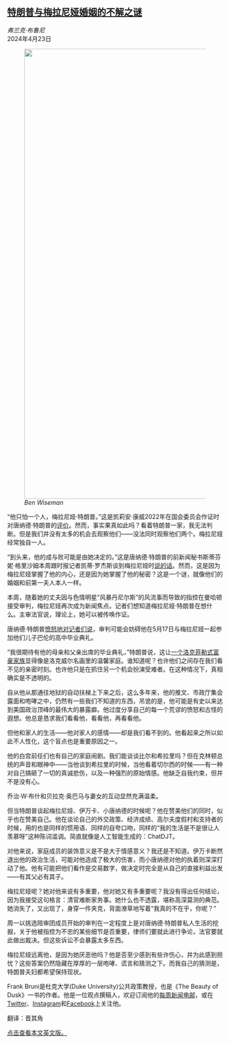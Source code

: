 <!--1713861422000-->
[特朗普与梅拉尼娅婚姻的不解之谜](https://cn.nytimes.com/opinion/20240423/donald-melania-trump-trial/)
------

<address>弗兰克·布鲁尼</address><time pudate="2024-04-23 04:32:04" datetime="2024-04-23 04:32:04">2024年4月23日</time><figure><img src="https://images.weserv.nl/?url=static01.nyt.com/images/2024/04/18/opinion/18bruni-newsletter-image/18bruni-newsletter-image-master1050.jpg" width="1050" height="1050"><figcaption> <cite>Ben Wiseman</cite></figcaption></figure><section><p>“他只怕一个人，梅拉尼娅·特朗普。”这是凯莉安·康威2022年在国会委员会作证时对唐纳德·特朗普的<a rel="noopener noreferrer" target="_blank" href="https://www.businessinsider.com/kellyanne-conway-donald-trump-reserves-fear-melania-2023-1">评价</a>。然而，事实果真如此吗？看着特朗普一家，我无法判断。但是我们并没有太多的机会去观察他们——没法同时观察他们两个。梅拉尼娅经常独自一人。</p><p>“到头来，他的成与败可能是由她决定的。”这是唐纳德·特朗普的前新闻秘书斯蒂芬妮·格里沙姆本周跟时报记者凯蒂·罗杰斯谈到梅拉尼娅时<a href="https://www.nytimes.com/2024/04/16/us/politics/melania-trump-trial-hush-money.html">说的话</a>。然而，这是因为梅拉尼娅掌握了他的内心，还是因为她掌握了他的秘密？这是一个谜，就像他们的婚姻和前第一夫人本人一样。</p><p>本周，随着她的丈夫因与色情明星“风暴丹尼尔斯”的风流事而导致的指控在曼哈顿接受审判，梅拉尼娅再次成为新闻焦点。记者们想知道梅拉尼娅·特朗普在想什么。主审法官说，理论上，她可以被传唤作证。</p><p>唐纳德·特朗普<a rel="noopener noreferrer" target="_blank" href="https://nypost.com/2024/04/15/us-news/trump-fumes-that-judge-in-hush-money-trial-could-force-him-to-skip-son-barrons-graduation/" title="Link: https://nypost.com/2024/04/15/us-news/trump-fumes-that-judge-in-hush-money-trial-could-force-him-to-skip-son-barrons-graduation/">愤怒地对记者们说</a>，审判可能会妨碍他在5月17日与梅拉尼娅一起参加他们儿子巴伦的高中毕业典礼。</p><p>“我很期待有他的母亲和父亲出席的毕业典礼，”特朗普说，这让<a rel="noopener noreferrer" target="_blank" href="https://greensdictofslang.com/entry/ekfs2ga" title="Link: https://greensdictofslang.com/entry/ekfs2ga">一个洛克菲勒式富豪家族</a>显得像是洛克威尔名画里的温馨家庭。谁知道呢？也许他们之间存在我们看不见的亲密时刻。也许他只是在抓住另一个机会扮演受难者。在这种情况下，真相确实是不透明的。</p><p>自从他从那通往地狱的自动扶梯上下来之后，这么多年来，他的推文、市政厅集会露面和咆哮之中，仍然有一些我们不知道的东西，吊诡的是，他可能是有史以来达到美国政治顶峰的最伟大的暴露癖。他过度分享自己的每一个荒谬的愤怒和古怪的遐想。他总是恳求我们看看他，看看他，再看看他。</p><p>但他和家人的生活——他对家人的感情——却是我们看不到的。他看起来之所以如此不人性化，这个盲点也是重要原因之一。</p><p>他的白宫前任们也有自己的家庭闹剧。我们能谈谈比尔和希拉里吗？但在克林顿总统的声音和眼神中——当他谈到希拉里的时候，当他看着切尔西的时候——有一种对自己搞砸了一切的真诚悲伤，以及一种强烈的原始情感。他缺乏自我约束，但并不是没有心。</p><p>乔治·W·布什和贝拉克·奥巴马与妻女的互动显然充满温柔。</p><p>但当特朗普谈起梅拉尼娅、伊万卡、小唐纳德的时候呢？他在赞美他们的同时，似乎也在赞美自己。他在谈论自己的外交政策、经济成绩、高尔夫度假村和支持者的时候，用的也是同样的惯用语、同样的自夸口吻，同样的“我的生活是不是很让人羡慕呀”这种陈词滥调。简直就像是人工智能生成的：ChatDJT。</p><p>对他来说，家庭成员的装饰意义是不是大于情感意义？我还是不知道。伊万卡断然退出他的政治生活，可能对他造成了极大的伤害，而小唐纳德对他的执着则深深打动了他。他有可能把他们看作是交易数字，做决定时完全是从自己的直接利益出发——有其父必有其子。</p><p>梅拉尼娅呢？她对他来说有多重要，他对她又有多重要呢？我没有得出任何结论，因为我接受这句格言：清官难断家务事。她什么也不透露，堪称高深莫测的典范。她消失了，又出现了，身穿一件夹克，背面潦草地写着“我真的不在乎，你呢？”</p><p>周一以挑选陪审团成员开始的审判在一定程度上是对唐纳德·特朗普私人生活的挖掘，关于他被指控为不忠的某些细节是否重要，律师们要就此进行争论，法官要就此做出裁决。但这些诉讼不会暴露太多东西。</p><p>梅拉尼娅远离他，是因为她厌恶他吗？他是否至少感到有些许伤心，并为此感到担忧？这些答案仍然隐藏在厚厚的一层咆哮、谎言和猜测之下。而我自己的猜测是，特朗普夫妇都希望保持现状。</p></section><footer><p>Frank Bruni是杜克大学(Duke University)公共政策教授，也是《The Beauty of Dusk》一书的作者。他是一位观点撰稿人，欢迎订阅他的<a rel="nofollow" target="_blank" href="https://www.nytimes.com/newsletters/frank-bruni">每周新闻电邮</a>，或在<a rel="nofollow" target="_blank" href="https://twitter.com/FrankBruni">Twitter</a>、<a rel="nofollow" target="_blank" href="https://www.instagram.com/frankabruni64/?hl=en">Instagram</a>和<a rel="nofollow" target="_blank" href="https://www.facebook.com/frankbruninyt">Facebook</a>上关注他。</p><p>翻译：晋其角</p><p><a rel="nofollow" target="_blank" href="https://www.nytimes.com/2024/04/18/opinion/donald-melania-trump-trial.html">点击查看本文英文版。</a></p></footer>
